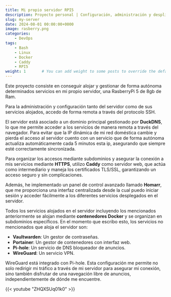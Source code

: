 ```yaml
---
title: Mi propio servidor RPI5
description: Proyecto personal | Configuración, administración y despliegue de servicios en mi propio servidor Rasberrypi 5. Una VPN, un gestor de contraseña, un gestor de contenedores y un DNS bloqueador de publicidad y rastreos.
slug: my-server
date: 2024-08-01 00:00:00+0000
image: rasberry.png
categories:
    - DevOps
tags:
    - Bash
    - Linux
    - Docker
    - Caddy
    - RPI5
weight: 1       # You can add weight to some posts to override the default sorting (date descending)
---
```


Este proyecto consiste en conseguir alojar y gestionar de forma autónoma determinados servicios en mi propio servidor, una RasberryPi 5 de 8gb de Ram. 

Para la administración y configuración tanto del servidor como de sus servicios alojados, accedo de forma remota a través del protocolo SSH.

El servidor está asociado a un dominio principal gestionado por **DuckDNS**, lo que me permite acceder a los servicios de manera remota a través del navegador. Para evitar que la IP dinámica de mi red doméstica cambie y pierda el acceso al servidor cuento con un servicio que de forma autónoma actualiza automáticamente cada 5 minutos esta ip, asegurando que siempre esté correctamente sincronizada.

Para organizar los accesos mediante subdominios y asegurar la conexión a mis servicios mediante **HTTPS**, utilizo **Caddy** como servidor web, que actúa como intermediario y maneja los certificados TLS/SSL, garantizando un acceso seguro y sin complicaciones.

Además, he implementado un panel de control avanzado llamado **Homarr**, que me proporciona una interfaz centralizada desde la cual puedo iniciar sesión y acceder fácilmente a los diferentes servicios desplegados en el servidor. 

Todos los servicios alojados en el servidor incluyendo los mencionados anteriormente se alojan mediante **contenedores Docker** y se organizan en subdominios específicos.
En el momento que escribo esto, los servicios no mencionados que aloja el servidor son:

- **Vaultwarden**: Un gestor de contraseñas.
- **Portainer**: Un gestor de contenedores con interfaz web.
- **Pi-hole**: Un servicio de DNS bloqueador de anuncios.
- **WireGuard**: Un servicio VPN.

WireGuard está integrado con Pi-hole. Esta configuración me permite no solo redirigir mi tráfico a través de mi servidor para asegurar mi conexión, sino también disfrutar de una navegación libre de anuncios, independientemente de dónde me encuentre.

{{< youtube "ZHQXSUq01k0" >}} 
